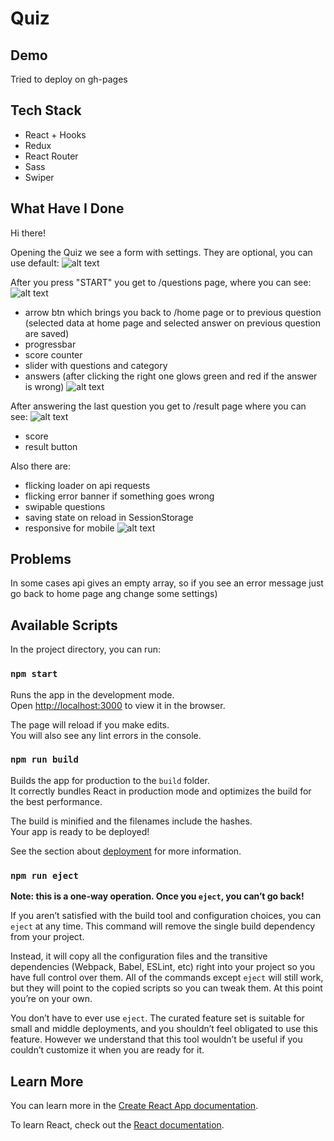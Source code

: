 # Quiz

## Demo

Tried to deploy on gh-pages 

## Tech Stack

- React + Hooks
- Redux
- React Router
- Sass
- Swiper

## What Have I Done

Hi there!

Opening the Quiz we see a form with settings. They are optional, you can use default:
![alt text](https://github.com/AlisaVlasova/quiz-app/blob/master/public/readme/settings.png)

After you press "START" you get to /questions page, where you can see:
![alt text](https://github.com/AlisaVlasova/quiz-app/blob/master/public/readme/question-desk.png)

  - arrow btn which brings you back to /home page or to previous question
    (selected data at home page and selected answer on previous question are saved)
  - progressbar
  - score counter
  - slider with questions and category
  - answers
    (after clicking the right one glows green and red if the answer is wrong)
![alt text](https://github.com/AlisaVlasova/quiz-app/blob/master/public/readme/question-desk-selected.png)

After answering the last question you get to /result page where you can see:
![alt text](https://github.com/AlisaVlasova/quiz-app/blob/master/public/readme/result.png)

  - score
  - result button

Also there are:
  - flicking loader on api requests
  - flicking error banner if something goes wrong
  - swipable questions
  - saving state on reload in SessionStorage
  - responsive for mobile
![alt text](https://github.com/AlisaVlasova/quiz-app/blob/master/public/readme/question-mob.png)

## Problems

In some cases api gives an empty array, so if you see an error message just go back to home page ang change some settings)

## Available Scripts

In the project directory, you can run:

### `npm start`

Runs the app in the development mode.<br />
Open [http://localhost:3000](http://localhost:3000) to view it in the browser.

The page will reload if you make edits.<br />
You will also see any lint errors in the console.

### `npm run build`

Builds the app for production to the `build` folder.<br />
It correctly bundles React in production mode and optimizes the build for the best performance.

The build is minified and the filenames include the hashes.<br />
Your app is ready to be deployed!

See the section about [deployment](https://facebook.github.io/create-react-app/docs/deployment) for more information.

### `npm run eject`

**Note: this is a one-way operation. Once you `eject`, you can’t go back!**

If you aren’t satisfied with the build tool and configuration choices, you can `eject` at any time. This command will remove the single build dependency from your project.

Instead, it will copy all the configuration files and the transitive dependencies (Webpack, Babel, ESLint, etc) right into your project so you have full control over them. All of the commands except `eject` will still work, but they will point to the copied scripts so you can tweak them. At this point you’re on your own.

You don’t have to ever use `eject`. The curated feature set is suitable for small and middle deployments, and you shouldn’t feel obligated to use this feature. However we understand that this tool wouldn’t be useful if you couldn’t customize it when you are ready for it.

## Learn More

You can learn more in the [Create React App documentation](https://facebook.github.io/create-react-app/docs/getting-started).

To learn React, check out the [React documentation](https://reactjs.org/).
